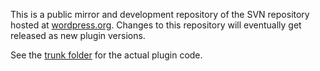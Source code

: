 This is a public mirror and development repository of the SVN repository hosted at [wordpress.org](https://wordpress.org/plugins/instana-eum/).
Changes to this repository will eventually get released as new plugin versions.

See the [trunk folder](./trunk) for the actual plugin code.